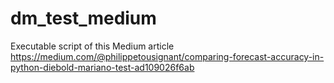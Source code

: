 # dm_test_medium

Executable script of this Medium article https://medium.com/@philippetousignant/comparing-forecast-accuracy-in-python-diebold-mariano-test-ad109026f6ab
